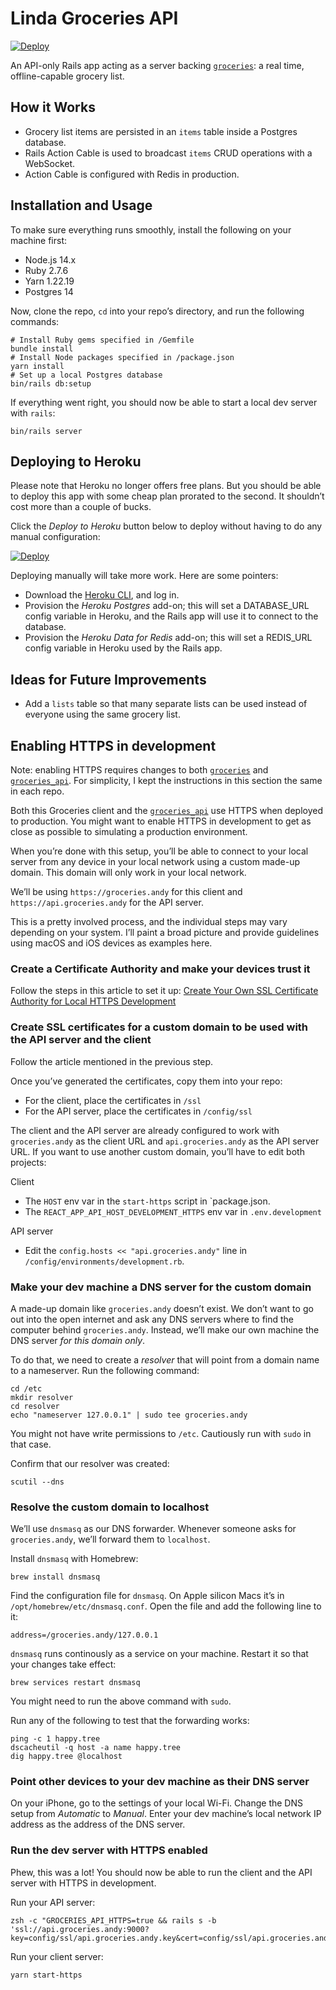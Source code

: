 # Linda Groceries API

[![Deploy](https://www.herokucdn.com/deploy/button.svg)](https://www.heroku.com/deploy/?template=https://github.com/andyjakubowski/groceries_api)

An API-only Rails app acting as a server backing [`groceries`](https://github.com/andyjakubowski/groceries): a real time, offline-capable grocery list.

## How it Works

- Grocery list items are persisted in an `items` table inside a Postgres database.
- Rails Action Cable is used to broadcast `items` CRUD operations with a WebSocket.
- Action Cable is configured with Redis in production.

## Installation and Usage

To make sure everything runs smoothly, install the following on your machine first:

- Node.js 14.x
- Ruby 2.7.6
- Yarn 1.22.19
- Postgres 14

Now, clone the repo, `cd` into your repo’s directory, and run the following commands:

```shell
# Install Ruby gems specified in /Gemfile
bundle install
# Install Node packages specified in /package.json
yarn install
# Set up a local Postgres database
bin/rails db:setup
```

If everything went right, you should now be able to start a local dev server with `rails`:

```shell
bin/rails server
```

## Deploying to Heroku

Please note that Heroku no longer offers free plans. But you should be able to deploy this app with some cheap plan prorated to the second. It shouldn’t cost more than a couple of bucks.

Click the _Deploy to Heroku_ button below to deploy without having to do any manual configuration:

[![Deploy](https://www.herokucdn.com/deploy/button.svg)](https://www.heroku.com/deploy/?template=https://github.com/andyjakubowski/groceries_api)

Deploying manually will take more work. Here are some pointers:

- Download the [Heroku CLI](https://devcenter.heroku.com/categories/command-line), and log in.
- Provision the _Heroku Postgres_ add-on; this will set a DATABASE_URL config variable in Heroku, and the Rails app will use it to connect to the database.
- Provision the _Heroku Data for Redis_ add-on; this will set a REDIS_URL config variable in Heroku used by the Rails app.

## Ideas for Future Improvements

- Add a `lists` table so that many separate lists can be used instead of everyone using the same grocery list.

## Enabling HTTPS in development

Note: enabling HTTPS requires changes to both [`groceries`](https://github.com/andyjakubowski/groceries) and [`groceries_api`](https://github.com/andyjakubowski/groceries_api). For simplicity, I kept the instructions in this section the same in each repo.

Both this Groceries client and the [`groceries_api`](https://github.com/andyjakubowski/groceries_api) use HTTPS when deployed to production. You might want to enable HTTPS in development to get as close as possible to simulating a production environment.

When you’re done with this setup, you’ll be able to connect to your local server from any device in your local network using a custom made-up domain. This domain will only work in your local network.

We’ll be using `https://groceries.andy` for this client and `https://api.groceries.andy` for the API server.

This is a pretty involved process, and the individual steps may vary depending on your system. I’ll paint a broad picture and provide guidelines using macOS and iOS devices as examples here.

### Create a Certificate Authority and make your devices trust it

Follow the steps in this article to set it up:
[Create Your Own SSL Certificate Authority for Local HTTPS Development](https://deliciousbrains.com/ssl-certificate-authority-for-local-https-development/)

### Create SSL certificates for a custom domain to be used with the API server and the client

Follow the article mentioned in the previous step.

Once you’ve generated the certificates, copy them into your repo:

- For the client, place the certificates in `/ssl`
- For the API server, place the certificates in `/config/ssl`

The client and the API server are already configured to work with `groceries.andy` as the client URL and `api.groceries.andy` as the API server URL. If you want to use another custom domain, you’ll have to edit both projects:

Client

- The `HOST` env var in the `start-https` script in `package.json.
- The `REACT_APP_API_HOST_DEVELOPMENT_HTTPS` env var in `.env.development`

API server

- Edit the `config.hosts << "api.groceries.andy"` line in `/config/environments/development.rb`.

### Make your dev machine a DNS server for the custom domain

A made-up domain like `groceries.andy` doesn’t exist. We don’t want to go out into the open internet and ask any DNS servers where to find the computer behind `groceries.andy`. Instead, we’ll make our own machine the DNS server _for this domain only_.

To do that, we need to create a _resolver_ that will point from a domain name to a nameserver. Run the following command:

```shell
cd /etc
mkdir resolver
cd resolver
echo "nameserver 127.0.0.1" | sudo tee groceries.andy
```

You might not have write permissions to `/etc`. Cautiously run with `sudo` in that case.

Confirm that our resolver was created:

```shell
scutil --dns
```

### Resolve the custom domain to localhost

We’ll use `dnsmasq` as our DNS forwarder. Whenever someone asks for `groceries.andy`, we’ll forward them to `localhost`.

Install `dnsmasq` with Homebrew:

```shell
brew install dnsmasq
```

Find the configuration file for `dnsmasq`. On Apple silicon Macs it’s in `/opt/homebrew/etc/dnsmasq.conf`. Open the file and add the following line to it:

```shell
address=/groceries.andy/127.0.0.1
```

`dnsmasq` runs continously as a service on your machine. Restart it so that your changes take effect:

```shell
brew services restart dnsmasq
```

You might need to run the above command with `sudo`.

Run any of the following to test that the forwarding works:

```shell
ping -c 1 happy.tree
dscacheutil -q host -a name happy.tree
dig happy.tree @localhost
```

### Point other devices to your dev machine as their DNS server

On your iPhone, go to the settings of your local Wi-Fi. Change the DNS setup from _Automatic_ to _Manual_. Enter your dev machine’s local network IP address as the address of the DNS server.

### Run the dev server with HTTPS enabled

Phew, this was a lot! You should now be able to run the client and the API server with HTTPS in development.

Run your API server:

```shell
zsh -c "GROCERIES_API_HTTPS=true && rails s -b 'ssl://api.groceries.andy:9000?key=config/ssl/api.groceries.andy.key&cert=config/ssl/api.groceries.andy.crt'"
```

Run your client server:

```shell
yarn start-https
```
